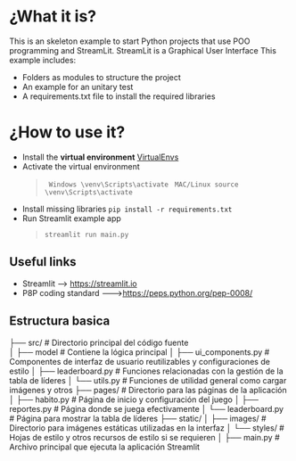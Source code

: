 # ¿What it is?
This is an skeleton example to start Python projects that use POO programming and StreamLit. StreamLit is a Graphical User Interface
This example includes:
* Folders as modules to structure the project
* An example for an unitary test
* A requirements.txt file to install the required libraries

# ¿How to use it?
* Install the **virtual environment** [VirtualEnvs](https://docs.python-guide.org/dev/virtualenvs/#lower-level-virtualenv)
* Activate the virtual environment
  > `` Windows \venv\Scripts\activate``
  > `` MAC/Linux source \venv\Scripts\activate``
* Install missing libraries  `` pip install -r requirements.txt ``
* Run Streamlit example app 
  > ``streamlit run main.py``


## Useful links
* Streamlit --> https://streamlit.io
* P8P coding standard --->https://peps.python.org/pep-0008/

## Estructura basica

├── src/                     # Directorio principal del código fuente  
│   ├── model               # Contiene la lógica principal
    │   ├── ui_components.py     # Componentes de interfaz de usuario reutilizables y configuraciones de estilo
    │   ├── leaderboard.py       # Funciones relacionadas con la gestión de la tabla de líderes
    │   └── utils.py             # Funciones de utilidad general como cargar imágenes y otros
├── pages/                    # Directorio para las páginas de la aplicación
│   ├── habito.py               # Página de inicio y configuración del juego
│   ├── reportes.py               # Página donde se juega efectivamente
│   └── leaderboard.py        # Página para mostrar la tabla de líderes
├── static/
│   ├── images/              # Directorio para imágenes estáticas utilizadas en la interfaz
│   └── styles/              # Hojas de estilo y otros recursos de estilo si se requieren
│
├── main.py                   # Archivo principal que ejecuta la aplicación Streamlit
